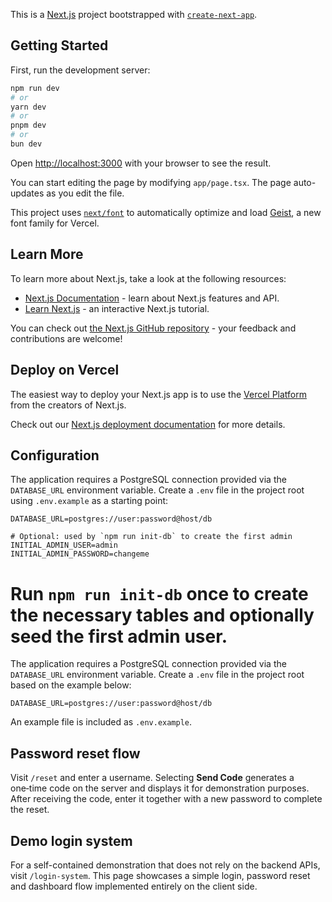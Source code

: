 This is a [Next.js](https://nextjs.org) project bootstrapped with [`create-next-app`](https://nextjs.org/docs/app/api-reference/cli/create-next-app).

## Getting Started

First, run the development server:

```bash
npm run dev
# or
yarn dev
# or
pnpm dev
# or
bun dev
```

Open [http://localhost:3000](http://localhost:3000) with your browser to see the result.

You can start editing the page by modifying `app/page.tsx`. The page auto-updates as you edit the file.

This project uses [`next/font`](https://nextjs.org/docs/app/building-your-application/optimizing/fonts) to automatically optimize and load [Geist](https://vercel.com/font), a new font family for Vercel.

## Learn More

To learn more about Next.js, take a look at the following resources:

- [Next.js Documentation](https://nextjs.org/docs) - learn about Next.js features and API.
- [Learn Next.js](https://nextjs.org/learn) - an interactive Next.js tutorial.

You can check out [the Next.js GitHub repository](https://github.com/vercel/next.js) - your feedback and contributions are welcome!

## Deploy on Vercel

The easiest way to deploy your Next.js app is to use the [Vercel Platform](https://vercel.com/new?utm_medium=default-template&filter=next.js&utm_source=create-next-app&utm_campaign=create-next-app-readme) from the creators of Next.js.

Check out our [Next.js deployment documentation](https://nextjs.org/docs/app/building-your-application/deploying) for more details.

## Configuration

The application requires a PostgreSQL connection provided via the `DATABASE_URL` environment variable.
Create a `.env` file in the project root using `.env.example` as a starting point:

```env
DATABASE_URL=postgres://user:password@host/db

# Optional: used by `npm run init-db` to create the first admin
INITIAL_ADMIN_USER=admin
INITIAL_ADMIN_PASSWORD=changeme
```

Run `npm run init-db` once to create the necessary tables and optionally seed the first admin user.
=======
The application requires a PostgreSQL connection provided via the `DATABASE_URL` environment variable. Create a `.env` file in the project root based on the example below:

```env
DATABASE_URL=postgres://user:password@host/db
```

An example file is included as `.env.example`.


## Password reset flow

Visit `/reset` and enter a username. Selecting **Send Code** generates a one‑time code on the server and displays it for demonstration purposes. After receiving the code, enter it together with a new password to complete the reset.

## Demo login system

For a self-contained demonstration that does not rely on the backend APIs, visit `/login-system`. This page showcases a simple login, password reset and dashboard flow implemented entirely on the client side.
